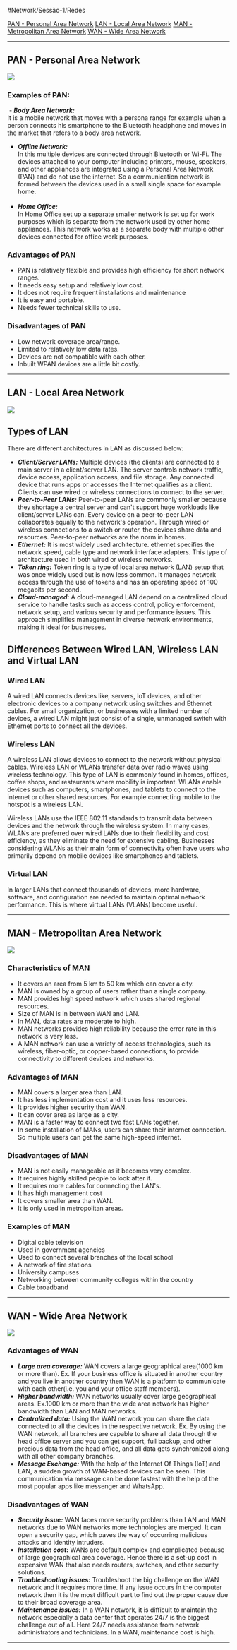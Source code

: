 #Network/Sessão-1/Redes

[PAN - Personal Area Network](#PAN%20-%20Personal%20Area%20Network)
[LAN - Local Area Network](#LAN%20-%20Local%20Area%20Network)
[MAN - Metropolitan Area Network](#MAN%20-%20Metropolitan%20Area%20Network)
[WAN - Wide Area Network](#WAN%20-%20Wide%20Area%20Network)

---
## PAN - Personal Area Network

![](Imagens/PAN.png)
### Examples of PAN:
 - ***Body Area Network:***   
    It is a mobile network that moves with a persona range for example when a person connects his smartphone to the Bluetooth headphone and moves in the market that refers to a body area network.
- ***Offline Network:***   
    In this multiple devices are connected through Bluetooth or Wi-Fi. The devices attached to your computer including printers, mouse, speakers, and other appliances are integrated using a Personal Area Network (PAN) and do not use the internet. So a communication network is formed between the devices used in a small single space for example home.   
     
- ***Home Office:***   
    In Home Office set up a separate smaller network is set up for work purposes which is separate from the network used by other home appliances. This network works as a separate body with multiple other devices connected for office work purposes.

  
### Advantages of PAN
- PAN is relatively flexible and provides high efficiency for short network ranges.
- It needs easy setup and relatively low cost.
- It does not require frequent installations and maintenance
- It is easy and portable.
- Needs fewer technical skills to use.

### Disadvantages of PAN
- Low network coverage area/range.
- Limited to relatively low data rates.
- Devices are not compatible with each other.
- Inbuilt WPAN devices are a little bit costly.

---

## LAN - Local Area Network

![](Imagens/LAN.png)

## Types of LAN

There are different architectures in LAN as discussed below:

- ***Client/Server LANs:*** Multiple devices (the clients) are connected to a main server in a client/server LAN. The server controls network traffic, device access, application access, and file storage. Any connected device that runs apps or accesses the Internet qualifies as a client. Clients can use wired or wireless connections to connect to the server.
- ***Peer-to-Peer LANs:*** Peer-to-peer LANs are commonly smaller because they shortage a central server and can't support huge workloads like client/server LANs can. Every device on a peer-to-peer LAN collaborates equally to the network's operation. Through wired or wireless connections to a switch or router, the devices share data and resources. Peer-to-peer networks are the norm in homes.
- ***Ethernet:*** It is most widely used architecture. ethernet specifies the network speed, cable type and network interface adapters. This type of architecture used in both wired or wireless networks.
- ***Token ring:*** Token ring is a type of local area network (LAN) setup that was once widely used but is now less common. It manages network access through the use of tokens and has an operating speed of 100 megabits per second.
- ***Cloud-managed:*** A cloud-managed LAN depend on a centralized cloud service to handle tasks such as access control, policy enforcement, network setup, and various security and performance issues. This approach simplifies management in diverse network environments, making it ideal for businesses.

## Differences Between Wired LAN, Wireless LAN and Virtual LAN

### Wired LAN

A wired LAN connects devices like, servers, IoT devices, and other electronic devices to a company network using switches and Ethernet cables. For small organization, or businesses with a limited number of devices, a wired LAN might just consist of a single, unmanaged switch with Ethernet ports to connect all the devices.

### Wireless LAN

A wireless LAN allows devices to connect to the network without physical cables. Wireless LAN or WLANs transfer data over radio waves using wireless technology. This type of LAN is commonly found in homes, offices, coffee shops, and restaurants where mobility is important. WLANs enable devices such as computers, smartphones, and tablets to connect to the internet or other shared resources. For example connecting mobile to the hotspot is a wireless LAN.

Wireless LANs use the IEEE 802.11 standards to transmit data between devices and the network through the wireless system. In many cases, WLANs are preferred over wired LANs due to their flexibility and cost efficiency, as they eliminate the need for extensive cabling. Businesses considering WLANs as their main form of connectivity often have users who primarily depend on mobile devices like smartphones and tablets.

### Virtual LAN

In larger LANs that connect thousands of devices, more hardware, software, and configuration are needed to maintain optimal network performance. This is where virtual LANs (VLANs) become useful.

---

## MAN - Metropolitan Area Network

![](Imagens/MAN.png)

### Characteristics of MAN

- It covers an area from 5 km to 50 km which can cover a city.
- MAN is owned by a group of users rather than a single company.
- MAN provides high speed network which uses shared regional resources.
- Size of MAN is in between WAN and LAN.
- In MAN, data rates are moderate to high.
- MAN networks provides high reliability because the error rate in this network is very less.
- A MAN network can use a variety of access technologies, such as wireless, fiber-optic, or copper-based connections, to provide connectivity to different devices and networks.

### Advantages of MAN

- MAN covers a larger area than LAN.
- It has less implementation cost and it uses less resources.
- It provides higher security than WAN.
- It can cover area as large as a city.
- MAN is a faster way to connect two fast LANs together.
- In some installation of MANs, users can share their internet connection. So multiple users can get the same high-speed internet.

### Disadvantages of MAN

- MAN is not easily manageable as it becomes very complex.
- It requires highly skilled people to look after it.
- It requires more cables for connecting the LAN's.
- It has high management cost
- It covers smaller area than WAN.
- It is only used in metropolitan areas.

### Examples of MAN

- Digital cable television
- Used in government agencies
- Used to connect several branches of the local school
- A network of fire stations
- University campuses
- Networking between community colleges within the country
- Cable broadband


---

## WAN - Wide Area Network

![](Imagens/WAN.png)

### Advantages of WAN

- ***Large area coverage:*** WAN covers a large geographical area(1000 km or more than). Ex. If your business office is situated in another country and you live in another country then WAN is a platform to communicate with each other(i.e. you and your office staff members).             
- ***Higher bandwidth:*** WAN networks usually cover large geographical areas. Ex.1000 km or more than the wide area network has higher bandwidth than LAN and MAN networks.
- ***Centralized data:*** Using the WAN network you can share the data connected to all the devices in the respective network. Ex. By using the WAN network, all branches are capable to share all data through the head office server and you can get support, full backup, and other precious data from the head office, and all data gets synchronized along with all other company branches.
- ***Message Exchange:*** With the help of the Internet Of Things (IoT) and LAN, a sudden growth of WAN-based devices can be seen. This communication via message can be done fastest with the help of the most popular apps like messenger and WhatsApp.

### Disadvantages of WAN

- ***Security issue:*** WAN faces more security problems than LAN and MAN networks due to WAN networks more technologies are merged. It can open a security gap, which paves the way of occurring malicious attacks and identity intruders.
- ***Installation cost:*** WANs are default complex and complicated because of large geographical area coverage. Hence there is a set-up cost in expensive WAN that also needs routers, switches, and other security solutions.
- ***Troubleshooting issues:*** Troubleshoot the big challenge on the WAN network and it requires more time. If any issue occurs in the computer network then it is the most difficult part to find out the proper cause due to their broad coverage area. 
- ***Maintenance issues:*** In a WAN network, it is difficult to maintain the network especially a data center that operates 24/7 is the biggest challenge out of all. Here 24/7 needs assistance from network administrators and technicians. In a WAN, maintenance cost is high.

---
